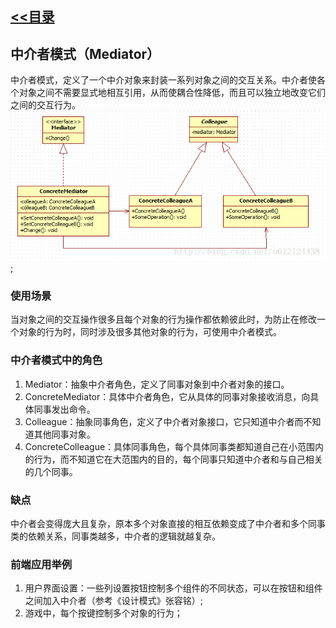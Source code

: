 ## [<<目录](https://github.com/snsart/blog/blob/master/README.md)

## 中介者模式（Mediator）
中介者模式，定义了一个中介对象来封装一系列对象之间的交互关系。中介者使各个对象之间不需要显式地相互引用，从而使耦合性降低，而且可以独立地改变它们之间的交互行为。<br>
![中介者](https://github.com/snsart/blog/blob/master/diary/images/2018122701.png);

### 使用场景
当对象之间的交互操作很多且每个对象的行为操作都依赖彼此时，为防止在修改一个对象的行为时，同时涉及很多其他对象的行为，可使用中介者模式。

### 中介者模式中的角色
1. Mediator：抽象中介者角色，定义了同事对象到中介者对象的接口。 
2. ConcreteMediator：具体中介者角色，它从具体的同事对象接收消息，向具体同事发出命令。 
3. Colleague：抽象同事角色，定义了中介者对象接口，它只知道中介者而不知道其他同事对象。 
4. ConcreteColleague：具体同事角色，每个具体同事类都知道自己在小范围内的行为，而不知道它在大范围内的目的，每个同事只知道中介者和与自己相关的几个同事。

### 缺点
中介者会变得庞大且复杂，原本多个对象直接的相互依赖变成了中介者和多个同事类的依赖关系，同事类越多，中介者的逻辑就越复杂。

### 前端应用举例
1. 用户界面设置：一些列设置按钮控制多个组件的不同状态，可以在按钮和组件之间加入中介者（参考《设计模式》张容铭）;
2. 游戏中，每个按键控制多个对象的行为；
